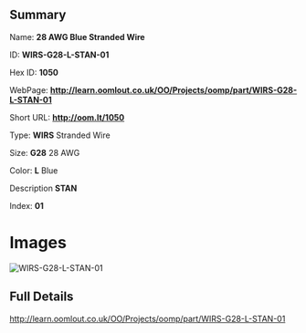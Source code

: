 

## Summary
 
Name: __28 AWG Blue Stranded Wire__

ID: __WIRS-G28-L-STAN-01__

Hex ID: __1050__

WebPage: __http://learn.oomlout.co.uk/OO/Projects/oomp/part/WIRS-G28-L-STAN-01__

Short URL: __http://oom.lt/1050__


Type: __WIRS__ Stranded Wire 

Size: __G28__ 28 AWG 

Color: __L__ Blue 

Description __STAN__  

Index: __01__


# Images
![WIRS-G28-L-STAN-01](http://oomlout.com/oomp-gen/parts/WIRS-G28-L-STAN-01/WIRS-G28-L-STAN-01_420.jpg)



## Full Details

 http://learn.oomlout.co.uk/OO/Projects/oomp/part/WIRS-G28-L-STAN-01














